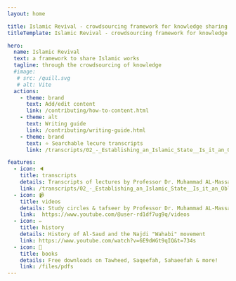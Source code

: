 ```yaml
---
layout: home

title: Islamic Revival - crowdsourcing framework for knowledge sharing & archiving
titleTemplate: Islamic Revival - crowdsourcing framework for knowledge sharing & archiving

hero:
  name: Islamic Revival
  text: a framework to share Islamic works 
  tagline: through the crowdsourcing of knowledge
  #image:
   # src: /quill.svg
   # alt: Vite
  actions:
    - theme: brand
      text: Add/edit content
      link: /contributing/how-to-content.html
    - theme: alt
      text: Writing guide
      link: /contributing/writing-guide.html
    - theme: brand
      text: ⭐ Searchable lecure transcripts
      link: /transcripts/02_-_Establishing_an_Islamic_State__Is_it_an_Obligation_(Fardh)

features:
  - icon: 🔈
    title: transcripts
    details: Transcripts of lectures by Professor Dr. Muhammad AL-Massari
    link: /transcripts/02_-_Establishing_an_Islamic_State__Is_it_an_Obligation_(Fardh)
  - icon: 📹
    title: videos
    details: Study circles & tafseer by Professor Dr. Muhammad AL-Massari
    link:  https://www.youtube.com/@user-rd1df7ug9q/videos
  - icon: ✏️
    title: history
    details: History of Al-Saud and the Najdi "Wahabi" movement
    link: https://www.youtube.com/watch?v=6E9dWGt9qIQ&t=734s
  - icon: 📕
    title: books
    details: Free downloads on Tawheed, Saqeefah, Sahaeefah & more!
    link: /files/pdfs
---
```

<script setup>
import { withBase } from 'vitepress'
</script>

<style>
.VPHero {
  margin: auto;
  align-content: center;
  float: right;
  width: 80%;
}

.actions {
  margin: auto;
  width: 95%;
  align-content: center;
  float: right;
}

.comments-container {
  margin: auto;
  width: 80%;
  align-content: center;
  float: center;
}

</style>